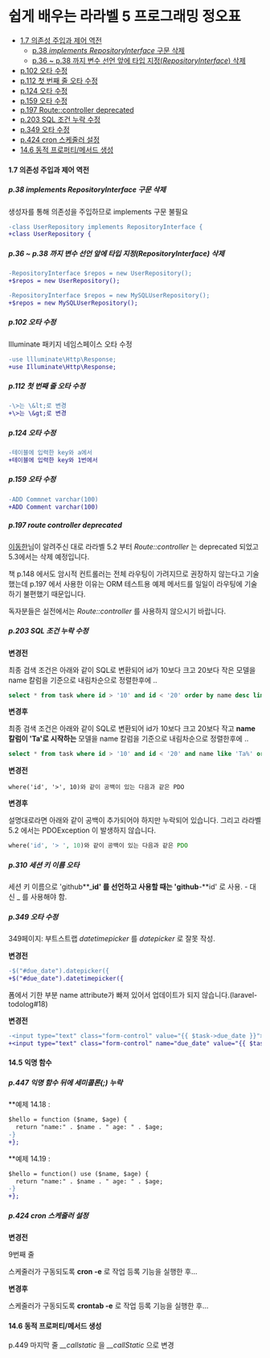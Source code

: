 # 쉽게 배우는 라라벨 5 프로그래밍 정오표

* [1.7 의존성 주입과 제어 역전](#17-의존성-주입과-제어-역전)
  * [p.38 <em>implements RepositoryInterface</em> 구문 삭제](#p38-implements-repositoryinterface-구문-삭제)
  * [p.36 ~ p.38 까지 변수 선언 앞에 타입 지정(<em>RepositoryInterface</em>) 삭제](#p36--p38-까지-변수-선언-앞에-타입-지정repositoryinterface-삭제)
* [p.102 오타 수정](#p102-오타-수정)
* [p.112 첫 번째 줄 오타 수정](#p112-첫-번째-줄-오타-수정)
* [p.124 오타 수정](#p124-오타-수정)
* [p.159 오타 수정](#p159-오타-수정)
* [p.197 Route::controller deprecated](#p197-route-controller-deprecated)
* [p.203 SQL 조건 누락 수정](#p203-sql-조건-누락-수정)
* [p.349 오타 수정](#p349-오타-수정)
* [p.424 cron 스케줄러 설정](#p424-cron-스케줄러-설정)
* [14.6 동적 프로퍼티/메서드 생성](#146-동적-프로퍼티메서드-생성)

#### 1.7 의존성 주입과 제어 역전

##### p.38 *implements RepositoryInterface* 구문 삭제

생성자를 통해 의존성을 주입하므로 implements 구문 불필요

```diff
-class UserRepository implements RepositoryInterface {
+class UserRepository {
```

##### p.36 ~ p.38 까지 변수 선언 앞에 타입 지정(*RepositoryInterface*) 삭제

```diff
-RepositoryInterface $repos = new UserRepository();
+$repos = new UserRepository();
```

```diff
-RepositoryInterface $repos = new MySQLUserRepository();
+$repos = new MySQLUserRepository();
```

##### p.102 오타 수정

Illuminate 패키지 네임스페이스 오타 수정

```diff
-use llluminate\Http\Response;
+use Illuminate\Http\Response;
```

##### p.112 첫 번째 줄 오타 수정

```diff
-\>는 \&lt;로 변경
+\>는 \&gt;로 변경
```

##### p.124 오타 수정

```diff
-테이블에 입력한 key와 a에서 
+테이블에 입력한 key와 1번에서
```

##### p.159 오타 수정

```diff
-ADD Commnet varchar(100) 
+ADD Comment varchar(100) 
```

##### p.197 route controller deprecated

[이동한](https://github.com/linuxwife)님이 알려주신 대로 라라벨 5.2 부터 *Route::controller* 는 deprecated 되었고 5.3에서는 삭제 예정입니다.

책 p.148 에서도 암시적 컨트롤러는 전체 라우팅이 가려지므로 권장하지 않는다고 기술했는데 p.197 에서 사용한 이유는 ORM 테스트용 예제 메서드를 일일이 라우팅에 기술하기 불편했기 때문입니다.

독자분들은 실전에서는 *Route::controller* 를 사용하지 않으시기 바랍니다.


##### p.203 SQL 조건 누락 수정

**변경전**

최종 검색 조건은 아래와 같이 SQL로 변환되어 id가 10보다 크고 20보다 작은 모델을 name 칼럼을 기준으로 내림차순으로 정렬한후에 ..

```sql
select * from task where id > '10' and id < '20' order by name desc limit 3 offset 5;
```

**변경후**

최종 검색 조건은 아래와 같이 SQL로 변환되어 id가 10보다 크고 20보다 작고 **name 칼럼이 'Ta'로 시작하는** 모델을 name 칼럼을 기준으로 내림차순으로 정렬한후에 ..

```sql
select * from task where id > '10' and id < '20' and name like 'Ta%' order by name desc limit 3 offset 5;
```

**변경전**

```
where('id', '>', 10)와 같이 공백이 있는 다음과 같은 PDO
```

**변경후**

설명대로라면 아래와 같이 공백이 추가되어야 하지만 누락되어 있습니다. 그리고 라라벨 5.2 에서는 PDOException 이 발생하지 않습니다.

```php
where('id', '> ', 10)와 같이 공백이 있는 다음과 같은 PDO
```

##### p.310 세션 키 이름 오타

세션 키 이름으로 'github**_**id' 를 선언하고 사용할 때는 'github**-**id' 로 사용. - 대신 _ 를 사용해야 함.

##### p.349 오타 수정

349페이지: 부트스트랩 *datetimepicker* 를 *datepicker* 로 잘못 작성.

**변경전**

```diff
-$("#due_date").datepicker({
+$("#due_date").datetimepicker({
```

폼에서 기한 부분 name attribute가 빠져 있어서 업데이트가 되지 않습니다.(laravel-todolog#18)

**변경전**

```diff
-<input type="text" class="form-control" value="{{ $task->due_date }}">
+<input type="text" class="form-control" name="due_date" value="{{ $task->due_date }}">
```

#### 14.5 익명 함수

##### p.447 익명 함수 뒤에 세미콜론(;) 누락

**예제 14.18 : 

```diff
$hello = function ($name, $age) {
  return "name:" . $name . " age: " . $age;
-}
+};
```

**예제 14.19 : 

```diff
$hello = function() use ($name, $age) {
  return "name:" . $name . " age: " . $age;
-}
+};
```

##### p.424 cron 스케줄러 설정

**변경전**

9번째 줄

스케줄러가 구동되도록 **cron -e** 로 작업 등록 기능을 실행한 후...

**변경후**

스케줄러가 구동되도록 **crontab -e** 로 작업 등록 기능을 실행한 후...

#### 14.6 동적 프로퍼티/메서드 생성

p.449 마지막 줄 *__callstatic* 을 *__callStatic* 으로 변경
